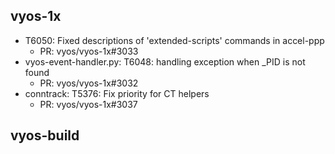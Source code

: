 ## vyos-1x
- T6050: Fixed descriptions of 'extended-scripts' commands in accel-ppp
   - PR: vyos/vyos-1x#3033
- vyos-event-handler.py: T6048: handling exception when _PID is not found
   - PR: vyos/vyos-1x#3032
- conntrack: T5376: Fix priority for CT helpers
   - PR: vyos/vyos-1x#3037


## vyos-build

